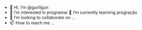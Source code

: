 - 👋 Hi, I’m @gun1gun
- 👀 I’m interested in  programar
 🌱 I’m currently learning  progração
- 💞️ I’m looking to collaborate on ...
- 📫 How to reach me ...

<!---
gun1gun/gun1gun is a ✨ special ✨ repository because its `README.md` (this file) appears on your GitHub profile.
You can click the Preview link to take a look at your changes.
--->
